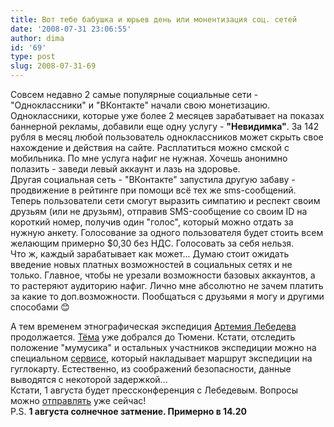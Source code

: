 ```yaml
---
title: Вот тебе бабушка и юрьев день или монентизация соц. сетей
date: '2008-07-31 23:06:55'
author: dima
id: '69'
type: post
slug: 2008-07-31-69
---
```


Совсем недавно 2 самые популярные социальные сети - "Одноклассники" и "ВКонтакте" начали свою монетизацию. Одноклассники, которые уже более 2 месяцев зарабатывает на показах баннерной рекламы, добавили еще одну услугу - **"Невидимка"**. За 142 рубля в месяц любой пользователь одноклассников может скрыть свое нахождение и действия на сайте. Расплатиться можно смской с мобильника. По мне услуга нафиг не нужная. Хочешь анонимно полазить - заведи левый аккаунт и лазь на здоровье.  
Другая социальная сеть - "ВКонтакте" запустила другую забаву - продвижение в рейтинге при помощи всё тех же sms-сообщений. Теперь пользователи сети смогут выразить симпатию и респект своим друзьям (или не друзьям), отправив SMS-сообщение со своим ID на короткий номер, получив один "голос", который можно отдать за нужную анкету. Голосование за одного пользователя будет стоить всем желающим примерно $0,30 без НДС. Голосовать за себя нельзя.  
Что ж, каждый зарабатывает как может... Думаю стоит ожидать введение новых платных возможностей в социальных сетях и не только. Главное, чтобы не урезали возможности базовых аккаунтов, а то растеряют аудиторию нафиг. Лично мне абсолютно не зачем платить за какие то доп.возможности. Пообщаться с друзьями я могу и другими способами 😊

А тем временем этнографическая экспедиция [Артемия Лебедева](http://www.artlebedev.ru) продолжается. [Тёма](http://tema.livejournal.com/) уже добрался до Тюмени. Кстати, отследить положение "мумусика" и остальных участников экспедиции можно на специальном [сервисе](http://tema.andromeda.ru/), который накладывает маршрут экспедиции на гуглокарту. Естественно, из соображений безопасности, данные выводятся с некоторой задержкой...  
Кстати, 1 августа будет прессконференция с Лебедевым. Вопросы можно [отправлять](http://www.1tv.ru/owa/win/ort5_conf.conf) уже сейчас!  
P.S. **1 августа солнечное затмение. Примерно в 14.20**